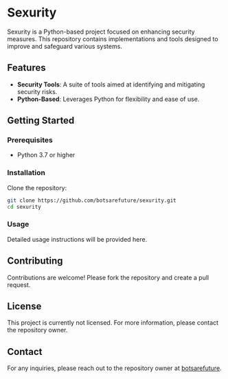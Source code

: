 # Sexurity

Sexurity is a Python-based project focused on enhancing security measures. This repository contains implementations and tools designed to improve and safeguard various systems.

## Features
- **Security Tools**: A suite of tools aimed at identifying and mitigating security risks.
- **Python-Based**: Leverages Python for flexibility and ease of use.

## Getting Started

### Prerequisites
- Python 3.7 or higher

### Installation
Clone the repository:
```bash
git clone https://github.com/botsarefuture/sexurity.git
cd sexurity
```

### Usage
Detailed usage instructions will be provided here.

## Contributing
Contributions are welcome! Please fork the repository and create a pull request.

## License
This project is currently not licensed. For more information, please contact the repository owner.

## Contact
For any inquiries, please reach out to the repository owner at [botsarefuture](https://github.com/botsarefuture).
